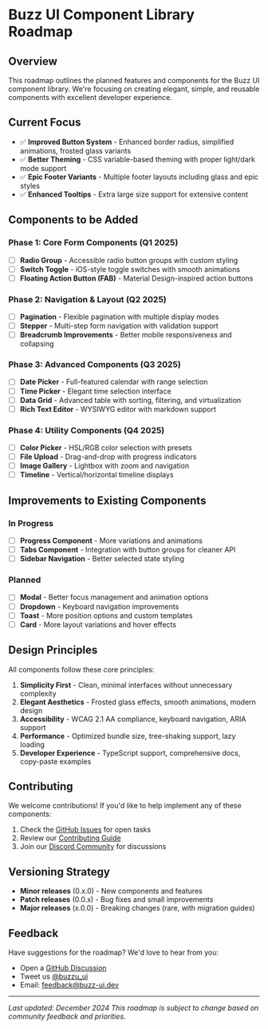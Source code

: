 # Buzz UI Component Library Roadmap

## Overview

This roadmap outlines the planned features and components for the Buzz UI component library. We're focusing on creating elegant, simple, and reusable components with excellent developer experience.

## Current Focus

- ✅ **Improved Button System** - Enhanced border radius, simplified animations, frosted glass variants
- ✅ **Better Theming** - CSS variable-based theming with proper light/dark mode support
- ✅ **Epic Footer Variants** - Multiple footer layouts including glass and epic styles
- ✅ **Enhanced Tooltips** - Extra large size support for extensive content

## Components to be Added

### Phase 1: Core Form Components (Q1 2025)
- [ ] **Radio Group** - Accessible radio button groups with custom styling
- [ ] **Switch Toggle** - iOS-style toggle switches with smooth animations  
- [ ] **Floating Action Button (FAB)** - Material Design-inspired action buttons

### Phase 2: Navigation & Layout (Q2 2025)
- [ ] **Pagination** - Flexible pagination with multiple display modes
- [ ] **Stepper** - Multi-step form navigation with validation support
- [ ] **Breadcrumb Improvements** - Better mobile responsiveness and collapsing

### Phase 3: Advanced Components (Q3 2025)
- [ ] **Date Picker** - Full-featured calendar with range selection
- [ ] **Time Picker** - Elegant time selection interface
- [ ] **Data Grid** - Advanced table with sorting, filtering, and virtualization
- [ ] **Rich Text Editor** - WYSIWYG editor with markdown support

### Phase 4: Utility Components (Q4 2025)
- [ ] **Color Picker** - HSL/RGB color selection with presets
- [ ] **File Upload** - Drag-and-drop with progress indicators
- [ ] **Image Gallery** - Lightbox with zoom and navigation
- [ ] **Timeline** - Vertical/horizontal timeline displays

## Improvements to Existing Components

### In Progress
- [ ] **Progress Component** - More variations and animations
- [ ] **Tabs Component** - Integration with button groups for cleaner API
- [ ] **Sidebar Navigation** - Better selected state styling

### Planned
- [ ] **Modal** - Better focus management and animation options
- [ ] **Dropdown** - Keyboard navigation improvements
- [ ] **Toast** - More position options and custom templates
- [ ] **Card** - More layout variations and hover effects

## Design Principles

All components follow these core principles:

1. **Simplicity First** - Clean, minimal interfaces without unnecessary complexity
2. **Elegant Aesthetics** - Frosted glass effects, smooth animations, modern design
3. **Accessibility** - WCAG 2.1 AA compliance, keyboard navigation, ARIA support
4. **Performance** - Optimized bundle size, tree-shaking support, lazy loading
5. **Developer Experience** - TypeScript support, comprehensive docs, copy-paste examples

## Contributing

We welcome contributions! If you'd like to help implement any of these components:

1. Check the [GitHub Issues](https://github.com/creo-team/buzz-ui/issues) for open tasks
2. Review our [Contributing Guide](./CONTRIBUTING.md)
3. Join our [Discord Community](https://discord.gg/buzz-ui) for discussions

## Versioning Strategy

- **Minor releases** (0.x.0) - New components and features
- **Patch releases** (0.0.x) - Bug fixes and small improvements
- **Major releases** (x.0.0) - Breaking changes (rare, with migration guides)

## Feedback

Have suggestions for the roadmap? We'd love to hear from you:

- Open a [GitHub Discussion](https://github.com/creo-team/buzz-ui/discussions)
- Tweet us [@buzzu_ui](https://twitter.com/buzz_ui)
- Email: feedback@buzz-ui.dev

---

*Last updated: December 2024*
*This roadmap is subject to change based on community feedback and priorities.*
